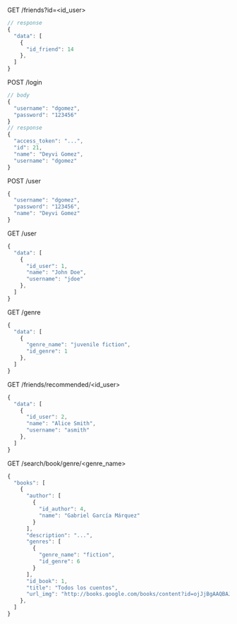 ```js

```

GET /friends?id=<id_user\>
```js
// response
{
  "data": [
    {
      "id_friend": 14
    },
  ]
}
```

POST /login
```js
// body
{
  "username": "dgomez",
  "password": "123456"
}
// response
{
  "access_token": "...",
  "id": 21,
  "name": "Deyvi Gomez",
  "username": "dgomez"
}
```


POST /user
```js
{
  "username": "dgomez",
  "password": "123456",
  "name": "Deyvi Gomez"
}
```

GET /user
```js
{
  "data": [
    {
      "id_user": 1,
      "name": "John Doe",
      "username": "jdoe"
    },
  ]
}
```

GET /genre
```js
{
  "data": [
    {
      "genre_name": "juvenile fiction",
      "id_genre": 1
    },
  ]
}
```

GET /friends/recommended/<id_user\>
```js
{
  "data": [
    {
      "id_user": 2,
      "name": "Alice Smith",
      "username": "asmith"
    },
  ]
}
```

GET /search/book/genre/<genre_name\>
```js
{
  "books": [
    {
      "author": [
        {
          "id_author": 4,
          "name": "Gabriel García Márquez"
        }
      ],
      "description": "...",
      "genres": [
        {
          "genre_name": "fiction",
          "id_genre": 6
        }
      ],
      "id_book": 1,
      "title": "Todos los cuentos",
      "url_img": "http://books.google.com/books/content?id=ojJjBgAAQBAJ&printsec=frontcover&img=1&zoom=1&edge=curl&source=gbs_api"
    },
  ]
}
```